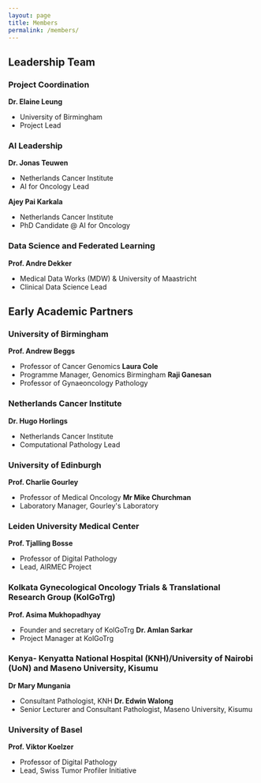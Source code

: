```yaml
---
layout: page
title: Members
permalink: /members/
---
```


## Leadership Team

### Project Coordination

**Dr. Elaine Leung**
- University of Birmingham
- Project Lead

### AI Leadership

**Dr. Jonas Teuwen**
- Netherlands Cancer Institute
- AI for Oncology Lead

**Ajey Pai Karkala**
- Netherlands Cancer Institute
- PhD Candidate @ AI for Oncology

### Data Science and Federated Learning
**Prof. Andre Dekker**
- Medical Data Works (MDW) & University of Maastricht
- Clinical Data Science Lead

## Early Academic Partners 

### University of Birmingham
**Prof. Andrew Beggs**
- Professor of Cancer Genomics
**Laura Cole**
- Programme Manager, Genomics Birmingham
**Raji Ganesan**
- Professor of Gynaeoncology Pathology

### Netherlands Cancer Institute
**Dr. Hugo Horlings**
- Netherlands Cancer Institute
- Computational Pathology Lead

### University of Edinburgh
**Prof. Charlie Gourley**
- Professor of Medical Oncology
**Mr Mike Churchman**
- Laboratory Manager, Gourley's Laboratory

### Leiden University Medical Center
**Prof. Tjalling Bosse**
- Professor of Digital Pathology
- Lead, AIRMEC Project

### Kolkata Gynecological Oncology Trials & Translational Research Group (KolGoTrg)
**Prof. Asima Mukhopadhyay**
- Founder and secretary of KolGoTrg
**Dr. Amlan Sarkar**
- Project Manager at KolGoTrg

### Kenya- Kenyatta National Hospital (KNH)/University of Nairobi (UoN) and Maseno University, Kisumu
**Dr Mary Mungania**
- Consultant Pathologist, KNH
**Dr. Edwin Walong**
- Senior Lecturer and Consultant Pathologist, Maseno University, Kisumu
  
### University of Basel
**Prof. Viktor Koelzer**
- Professor of Digital Pathology
- Lead, Swiss Tumor Profiler Initiative
